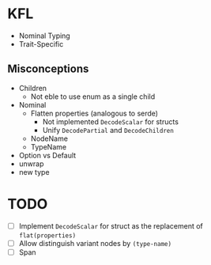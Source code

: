 # KFL

- Nominal Typing
- Trait-Specific

## Misconceptions

- Children
  - Not eble to use enum as a single child
- Nominal
  - Flatten properties (analogous to serde)
    - Not implemented `DecodeScalar` for structs
    - Unify `DecodePartial` and `DecodeChildren`
  - NodeName
  - TypeName
- Option vs Default
- unwrap
- new type

# TODO

- [ ] Implement `DecodeScalar` for struct as the replacement of `flat(properties)`
- [ ] Allow distinguish variant nodes by `(type-name)`
- [ ] Span
